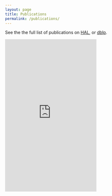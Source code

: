 ```yaml
---
layout: page
title: Publications
permalink: /publications/
---
```


See the the full list of publications on [HAL](https://hal.archives-ouvertes.fr/search/index/q/%2A/authIdHal_s/alexandre-honorat/), or [dblp](https://dblp.org/pers/hd/h/Honorat:Alexandre).

<iframe height="500" src="https://haltools.archives-ouvertes.fr/Public/afficheRequetePubli.php?idHal=alexandre-honorat&CB_ref_biblio=oui&langue=Anglais&tri_exp=annee_publi&tri_exp2=typdoc&tri_exp3=date_publi&ordre_aff=TA&Fen=Aff&css=../css/VisuRubriqueEncadre.css" frameborder="0"></iframe>